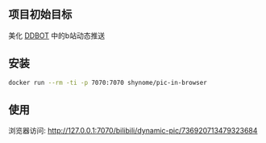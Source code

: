 ## 项目初始目标

美化 [DDBOT](https://github.com/Sora233/DDBOT) 中的b站动态推送

## 安装

```sh
docker run --rm -ti -p 7070:7070 shynome/pic-in-browser
```

## 使用

浏览器访问: http://127.0.0.1:7070/bilibili/dynamic-pic/736920713479323684
